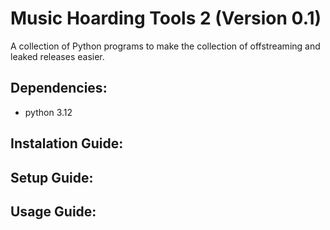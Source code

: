 # Music Hoarding Tools 2 (Version 0.1)

A collection of Python programs to make the collection of offstreaming and leaked releases easier.

## Dependencies:
- python 3.12
## Instalation Guide:

## Setup Guide:

## Usage Guide:



